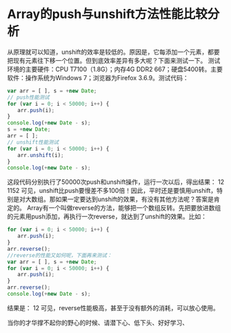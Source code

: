 # Array的push与unshift方法性能比较分析

从原理就可以知道，unshift的效率是较低的。原因是，它每添加一个元素，都要把现有元素往下移一个位置。但到底效率差异有多大呢？下面来测试一下。
测试环境的主要硬件：CPU T7100（1.8G）；内存4G DDR2 667；硬盘5400转。主要软件：操作系统为Windows 7；浏览器为Firefox 3.6.9。测试代码：

```javascript
var arr = [ ], s = +new Date; 
// push性能测试 
for (var i = 0; i < 50000; i++) { 
　　arr.push(i); 
} 
console.log(+new Date - s); 
s = +new Date; 
arr = [ ]; 
// unshift性能测试 
for (var i = 0; i < 50000; i++) { 
　　arr.unshift(i); 
} 
console.log(+new Date - s);
```

这段代码分别执行了50000次push和unshift操作，运行一次以后，得出结果：
12
1152
可见，unshift比push要慢差不多100倍！因此，平时还是要慎用unshift，特别是对大数组。那如果一定要达到unshift的效果，有没有其他方法呢？答案是肯定的。
Array有一个叫做reverse的方法，能够把一个数组反转。先把要放进数组的元素用push添加，再执行一次reverse，就达到了unshift的效果。比如：

```javascript
for (var i = 0; i < 50000; i++) { 
　　arr.push(i); 
} 
arr.reverse(); 
//reverse的性能又如何呢，下面再来测试：
var arr = [ ], s = +new Date; 
for (var i = 0; i < 50000; i++) { 
　　arr.push(i); 
} 
arr.reverse(); 
console.log(+new Date - s);
```

结果是：
12
可见，reverse性能极高，甚至于没有额外的消耗，可以放心使用。

当你的才华撑不起你的野心的时候、请潜下心、低下头、好好学习、